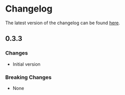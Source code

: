 # Changelog

The latest version of the changelog can be found [here](https://github.com/Azure/bicep-registry-modules/blob/main/avm/res/analysis-services/server/CHANGELOG.md).

## 0.3.3

### Changes

- Initial version

### Breaking Changes

- None
